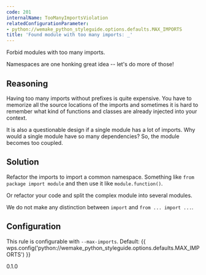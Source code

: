 ```yaml
---
code: 201
internalName: TooManyImportsViolation
relatedConfigurationParameter:
- python://wemake_python_styleguide.options.defaults.MAX_IMPORTS
title: 'Found module with too many imports: _'
---
```


Forbid modules with too many imports.

Namespaces are one honking great idea -- let's do more of those\!

## Reasoning
Having too many imports without prefixes is quite expensive. You
have to memorize all the source locations of the imports and
sometimes it is hard to remember what kind of functions and classes
are already injected into your context.

It is also a questionable design if a single module has a lot of
imports. Why would a single module have so many dependencies? So,
the module becomes too coupled.

## Solution
Refactor the imports to import a common namespace. Something like
`from package import module` and then use it like
`module.function()`.

Or refactor your code and split the complex module into several
modules.

We do not make any distinction between `import` and `from ... import
...`.

## Configuration
This rule is configurable with `--max-imports`. Default:
{{ wps.config('python://wemake_python_styleguide.options.defaults.MAX_IMPORTS') }}

<div class="versionadded">

0.1.0

</div>